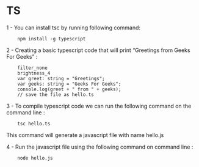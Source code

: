# TS

1 - You can install tsc by running following command:

        npm install -g typescript

2 - Creating a basic typescript code that will print “Greetings from Geeks For Geeks” :

        filter_none
        brightness_4
        var greet: string = "Greetings"; 
        var geeks: string = "Geeks For Geeks"; 
        console.log(greet + " from " + geeks); 
        // save the file as hello.ts 
        
3 - To compile typescript code we can run the following command on the command line :
        
        tsc hello.ts
        
This command will generate a javascript file with name hello.js

4 - Run the javascript file using the following command on command line :
 
        node hello.js

